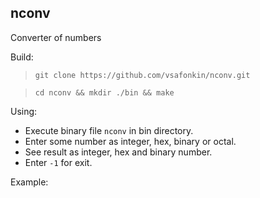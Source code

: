 ## nconv
Converter of numbers

Build:

> `git clone https://github.com/vsafonkin/nconv.git`

> `cd nconv && mkdir ./bin && make`

Using:

- Execute binary file `nconv` in bin directory.
- Enter some number as integer, hex, binary or octal.
- See result as integer, hex and binary number.
- Enter `-1` for exit.

Example:



